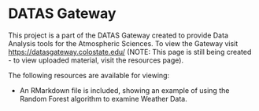 # DATAS Gateway

This project is a part of the DATAS Gateway created to provide Data Analysis tools for the Atmospheric Sciences. To view the Gateway visit https://datasgateway.colostate.edu/ (NOTE: This page is still being created - to view uploaded material, visit the resources page).

The following resources are available for viewing:
 * An RMarkdown file is included, showing an example of using the Random Forest algorithm to examine Weather Data.
